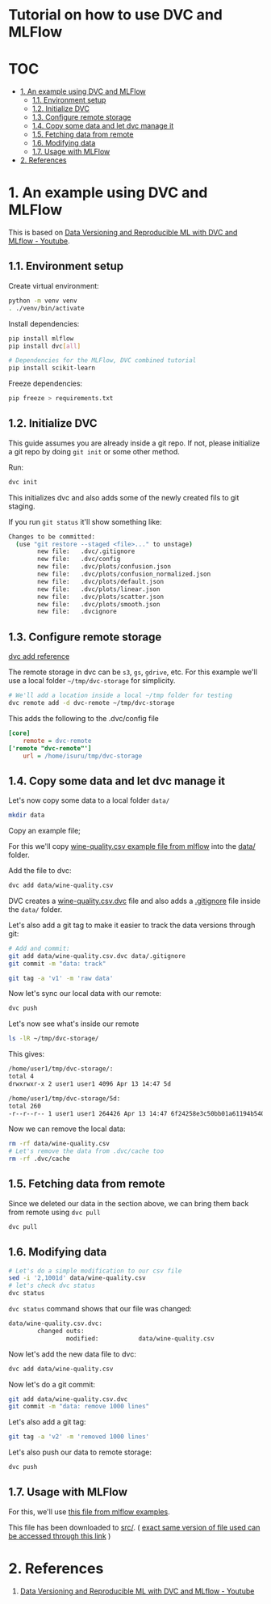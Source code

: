 # Tutorial on how to use DVC and MLFlow <!-- omit in toc -->

# TOC <!-- omit in toc -->
- [1. An example using DVC and MLFlow](#1-an-example-using-dvc-and-mlflow)
  - [1.1. Environment setup](#11-environment-setup)
  - [1.2. Initialize DVC](#12-initialize-dvc)
  - [1.3. Configure remote storage](#13-configure-remote-storage)
  - [1.4. Copy some data and let dvc manage it](#14-copy-some-data-and-let-dvc-manage-it)
  - [1.5. Fetching data from remote](#15-fetching-data-from-remote)
  - [1.6. Modifying data](#16-modifying-data)
  - [1.7. Usage with MLFlow](#17-usage-with-mlflow)
- [2. References](#2-references)

# 1. An example using DVC and MLFlow 

This is based on [Data Versioning and Reproducible ML with DVC and MLflow - Youtube](https://www.youtube.com/watch?v=W2DvpCYw22o&t).

## 1.1. Environment setup

Create virtual environment:

```bash
python -m venv venv
. ./venv/bin/activate
```

Install dependencies:
```bash
pip install mlflow
pip install dvc[all]

# Dependencies for the MLFlow, DVC combined tutorial
pip install scikit-learn
```

Freeze dependencies:
```bash
pip freeze > requirements.txt
```

## 1.2. Initialize DVC

This guide assumes you are already inside a git repo. If not, please initialize a git repo by doing `git init` or some other method.

Run: 

```bash
dvc init
```
This initializes dvc and also adds some of the newly created fils to git staging.

If you run `git status` it'll show something like: 

```bash
Changes to be committed:
  (use "git restore --staged <file>..." to unstage)
        new file:   .dvc/.gitignore
        new file:   .dvc/config
        new file:   .dvc/plots/confusion.json
        new file:   .dvc/plots/confusion_normalized.json
        new file:   .dvc/plots/default.json
        new file:   .dvc/plots/linear.json
        new file:   .dvc/plots/scatter.json
        new file:   .dvc/plots/smooth.json
        new file:   .dvcignore
```

## 1.3. Configure remote storage

[dvc add reference](https://dvc.org/doc/command-reference/remote/add)

The remote storage in dvc can be `s3`, `gs`, `gdrive`, etc. For this example we'll use a local folder `~/tmp/dvc-storage` for simplicity. 

```bash
# We'll add a location inside a local ~/tmp folder for testing 
dvc remote add -d dvc-remote ~/tmp/dvc-storage
```

This adds the following to the .dvc/config file

```ini
[core]
    remote = dvc-remote
['remote "dvc-remote"']
    url = /home/isuru/tmp/dvc-storage
```

## 1.4. Copy some data and let dvc manage it

Let's now copy some data to a local folder `data/`

```bash
mkdir data
```

Copy an example file;

For this we'll copy [wine-quality.csv example file from mlflow](https://github.com/mlflow/mlflow/blob/master/examples/sklearn_elasticnet_wine/wine-quality.csv) into the [data/](data/) folder.

Add the file to dvc:

```bash
dvc add data/wine-quality.csv
```
DVC creates a [wine-quality.csv.dvc](data/wine-quality.csv.dvc) file and also adds a [.gitignore](data/.gitignore) file inside the `data/` folder.

Let's also add a git tag to make it easier to track the data versions through git:

```bash
# Add and commit:
git add data/wine-quality.csv.dvc data/.gitignore
git commit -m "data: track"

git tag -a 'v1' -m 'raw data'
```

Now let's sync our local data with our remote:

```bash
dvc push
```

Let's now see what's inside our remote

```bash
ls -lR ~/tmp/dvc-storage/
```

This gives:

```bash
/home/user1/tmp/dvc-storage/:
total 4
drwxrwxr-x 2 user1 user1 4096 Apr 13 14:47 5d

/home/user1/tmp/dvc-storage/5d:
total 260
-r--r--r-- 1 user1 user1 264426 Apr 13 14:47 6f24258e3c50bb01a61194b5401f5d
```

Now we can remove the local data:

```bash
rm -rf data/wine-quality.csv
# Let's remove the data from .dvc/cache too
rm -rf .dvc/cache
```

## 1.5. Fetching data from remote

Since we deleted our data in the section above, we can bring them back from remote using `dvc pull`

```bash
dvc pull
```

## 1.6. Modifying data

```bash
# Let's do a simple modification to our csv file
sed -i '2,1001d' data/wine-quality.csv
# let's check dvc status
dvc status
```
`dvc status` command shows that our file was changed:

```bash
data/wine-quality.csv.dvc:                                            
        changed outs:
                modified:           data/wine-quality.csv
```

Now let's add the new data file to dvc:

```bash
dvc add data/wine-quality.csv
```

Now let's do a git commit:
```bash
git add data/wine-quality.csv.dvc
git commit -m "data: remove 1000 lines"
```

Let's also add a git tag:

```bash
git tag -a 'v2' -m 'removed 1000 lines'
```

Let's also push our data to remote storage:

```bash
dvc push
```

## 1.7. Usage with MLFlow

For this, we'll use [this file from mlflow examples](https://github.com/mlflow/mlflow/blob/master/examples/sklearn_elasticnet_wine/train.py). 

This file has been downloaded to [src/](src/). ( [exact same version of file used can be accessed through this link](https://github.com/mlflow/mlflow/blob/d743a40426d5dedbde395a4e6bbdeebadbccd4dc/examples/sklearn_elasticnet_wine/train.py) )




# 2. References 

1. [Data Versioning and Reproducible ML with DVC and MLflow - Youtube](https://www.youtube.com/watch?v=W2DvpCYw22o&t)